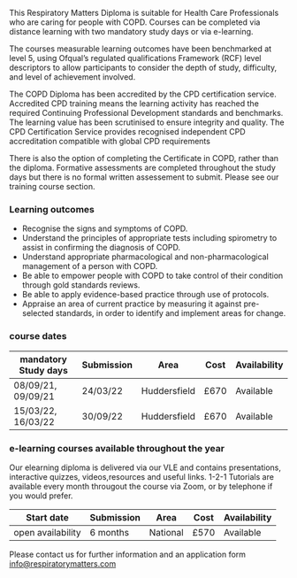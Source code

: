 This Respiratory Matters Diploma is suitable for Health Care Professionals who are caring for people with COPD. Courses can be completed via distance learning with two mandatory study days or via e-learning.

The courses measurable learning outcomes have been benchmarked at level 5, using Ofqual’s regulated qualifications Framework (RCF) level descriptors to allow participants to consider the depth of study, difficulty, and level of achievement involved. 

The COPD Diploma has been accredited by the CPD certification service. Accredited CPD training means the learning activity has reached the required Continuing Professional Development standards and benchmarks. The learning value has been scrutinised to ensure integrity and quality. The CPD Certification Service provides recognised independent CPD accreditation compatible with global CPD requirements

There is also the option of completing the Certificate in COPD, rather than the diploma. Formative assessments are completed throughout the study days but there is no formal written assessement to submit. Please see our training course section.

### Learning outcomes

* Recognise the signs and symptoms of COPD.
* Understand the principles of appropriate tests including spirometry to assist in confirming the diagnosis of COPD.
* Understand appropriate pharmacological and non-pharmacological management of a person with COPD.
* Be able to empower people with COPD to take control of their condition through gold standards reviews.
* Be able to apply evidence-based practice through use of protocols.
* Appraise an area of current practice by measuring it against pre-selected standards, in order to identify and implement   areas for change.

### course dates

| mandatory Study days  | Submission | Area           | Cost         |Availability|
|-----------------------|------------|----------------|--------------|------------ 
|08/09/21, 09/09/21     |24/03/22    |Huddersfield    |£670          |Available   |
|15/03/22, 16/03/22     |30/09/22    |Huddersfield    |£670          |Available   |

### e-learning courses available throughout the year

Our elearning diploma is delivered via our VLE and contains presentations, interactive quizzes, videos,resources and useful links. 1-2-1 Tutorials are available every month througout the course via Zoom, or by telephone if you would prefer.

| Start date            | Submission | Area           | Cost         |Availability|
|-----------------------|------------|----------------|--------------|------------ 
|open availability      |6 months    |National        |£570          |Available   |

Please contact us for further information and an application form info@respiratorymatters.com
